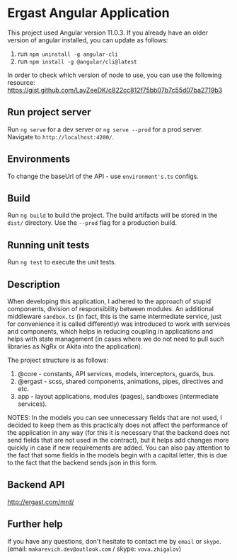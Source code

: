 # Ergast Angular Application

This project used Angular version 11.0.3. 
If you already have an older version of angular installed, you can update as follows:
1) run `npm uninstall -g angular-cli`
2) run `npm install -g @angular/cli@latest`

In order to check which version of node to use, you can use the following resource:
https://gist.github.com/LayZeeDK/c822cc812f75bb07b7c55d07ba2719b3

## Run project server

Run `ng serve` for a dev server or `ng serve --prod` for a prod server. Navigate to `http://localhost:4200/`.

## Environments

To change the baseUrl of the API - use `environment's.ts` configs.

## Build

Run `ng build` to build the project. The build artifacts will be stored in the `dist/` directory. Use the `--prod` flag for a production build.

## Running unit tests

Run `ng test` to execute the unit tests.

## Description

When developing this application, I adhered to the approach of stupid components, division of responsibility between modules. An additional middleware `sandbox.ts` (in fact, this is the same intermediate service, just for convenience it is called differently) was introduced to work with services and components, which helps in reducing coupling in applications and helps with state management (in cases where we do not need to pull such libraries as NgRx or Akita into the application).

The project structure is as follows:
1) @core - constants, API services, models, interceptors, guards, bus.
2) @ergast - scss, shared components, animations, pipes, directives and etc.
3) app - layout applications, modules (pages), sandboxes (intermediate services).

NOTES:
In the models you can see unnecessary fields that are not used, I decided to keep them as this practically does not affect the performance of the application in any way (for this it is necessary that the backend does not send fields that are not used in the contract), but it helps add changes more quickly in case if new requirements are added.
You can also pay attention to the fact that some fields in the models begin with a capital letter, this is due to the fact that the backend sends json in this form.

## Backend API

http://ergast.com/mrd/

## Further help

If you have any questions, don't hesitate to contact me by `email` or `skype`. (email: `makarevich.dev@outlook.com` / skype: `vova.zhigalov`)

